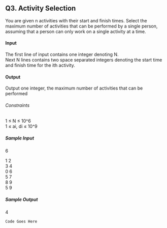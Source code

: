 ## Q3. Activity Selection

You are given n activities with their start and finish times. Select the maximum number of activities that can be performed by a single person, assuming that a person can only work on a single activity at a time.        
#### Input     
The first line of input contains one integer denoting N.    
Next N lines contains two space separated integers denoting the start time and finish time for the ith activity.     

#### Output     
Output one integer, the maximum number of activities that can be performed     
###### Constraints    
1 ≤ N ≤ 10^6    
1 ≤ ai, di ≤ 10^9     
##### Sample Input       
6   

1 2     
3 4    
0 6    
5 7    
8 9    
5 9   
##### Sample Output     
4    


````
Code Goes Here

````
